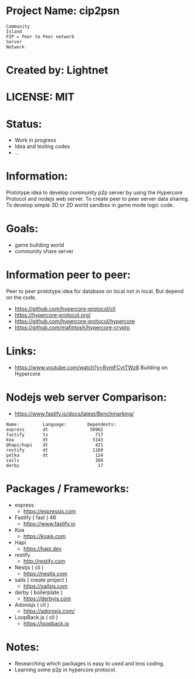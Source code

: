 # Project Name: cip2psn
```
Community
Island
P2P = Peer to Peer network
Server
Network
```
# Created by: Lightnet

# LICENSE: MIT

# Status:
 * Work in progress
 * Idea and testing codes
 * ...

# Information:
  Prototype idea to develop community p2p server by using the Hypercore Protocol and nodejs web server. To create peer to peer server data sharing. To develop simple 3D or 2D world sandbox in game mode logic code.

# Goals:
 * game building world
 * community share server
 
# Information peer to peer:
  Peer to peer prototype idea for database on local not in local. But depend on the code.

 * https://github.com/hypercore-protocol/cli
 * https://hypercore-protocol.org/
 * https://github.com/hypercore-protocol/hypercore
 * https://github.com/mafintosh/hypercore-crypto

# Links:
 * https://www.youtube.com/watch?v=RymFCytTWz8  Building on Hypercore

# Nodejs web server Comparison:
 * https://www.fastify.io/docs/latest/Benchmarking/

```
Name:         Language:        Dependents:
express       dt                50962
fastify       ts                  717
koa           dt                 5143
@hapi/hapi    dt                  421
restify       dt                 1160
polka         dt                  124
sails                             168
derby                              17

```
# Packages / Frameworks:
 * express
   * https://expressjs.com
 * Fastify ( fast ) 46
   * https://www.fastify.io
 * Koa 
   * https://koajs.com
 * Hapi
   * https://hapi.dev
 * restify
   * http://restify.com
 * Nestjs ( cli )
    * https://nestjs.com
 * sails ( create project )
   * https://sailsjs.com
 * derby ( boilerplate )
   * https://derbyjs.com
 * Adonisjs ( cli )
   * https://adonisjs.com/
 * LoopBack.js ( cli )
   * https://loopback.io

# Notes:
 * Researching which packages is easy to used and less coding.
 * Learning some p2p in hypercore protocol.